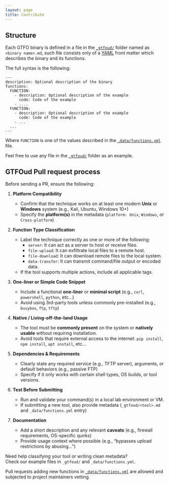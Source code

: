 ```yaml
---
layout: page
title: Contribute
---
```


## Structure

Each GTFO binary is defined in a file in the [`_gtfoud/`] folder named as `<binary name>.md`, such file consists only of a [YAML] front matter which describes the binary and its functions.

The full syntax is the following:

```
---
description: Optional description of the binary
functions:
  FUNCTION:
    - description: Optional description of the example
      code: Code of the example
    - ....
  FUNCTION:
    - description: Optional description of the example
      code: Code of the example
    - ...
  ...
---
```

Where `FUNCTION` is one of the values described in the [`_data/functions.yml`] file.

Feel free to use any file in the [`_gtfoud/`] folder as an example.

## GTFOud Pull request process

Before sending a PR, ensure the following:

1. **Platform Compatibility**

   - Confirm that the technique works on at least one modern **Unix** or **Windows** system (e.g., Kali, Ubuntu, Windows 10+)
   - Specify the **platform(s)** in the metadata (`platform: Unix`, `Windows`, or `Cross-platform`)

2. **Function Type Classification**

   - Label the technique correctly as one or more of the following:
     - `server`: It can act as a server to host or receive files.
     - `file-upload`: It can exfiltrate local files to a remote host.
     - `file-download`: It can download remote files to the local system.
     - `data-transfer`: It can transmit command/file output or encoded data.
   - If the tool supports multiple actions, include all applicable tags.

3. **One-liner or Simple Code Snippet**

   - Include a functional **one-liner** or **minimal script** (e.g., `curl`, `powershell`, `python`, etc...)
   - Avoid using 3rd-party tools unless commonly pre-installed (e.g., `busybox`, `ftp`, `tftp`)

4. **Native / Living-off-the-land Usage**

   - The tool must be **commonly present** on the system or **natively usable** without requiring installation.
   - Avoid tools that require external access to the internet: `pip install`, `npm install`, `apt install`, etc...

5. **Dependencies & Requirements**

   - Clearly state any required service (e.g., TFTP server), arguments, or default behaviors (e.g., passive FTP)
   - Specify if it only works with certain shell types, OS builds, or tool versions.

6. **Test Before Submitting**

   - Run and validate your command(s) in a local lab environment or VM.
   - If submitting a new tool, also provide metadata (`_gtfoud/<tool>.md` and `_data/functions.yml` entry)

7. **Documentation**
   - Add a short description and any relevant **caveats** (e.g., firewall requirements, OS-specific quirks)
   - Provide usage context where possible (e.g., “bypasses upload restrictions by abusing...”)

Need help classifying your tool or writing clean metadata?  
Check our example files in `_gtfoud/` and `_data/functions.yml`.

Pull requests adding new functions in [`_data/functions.yml`] are allowed and subjected to project maintainers vetting.

[YAML]: https://yaml.org/
[`_gtfoud/`]: https://github.com/GTFOud/GTFOud.github.io/tree/main/_gtfoud
[`_data/functions.yml`]: https://github.com/GTFOud/GTFOud.github.io/blob/main/_data/functions.yml
